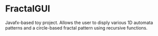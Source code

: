 # FractalGUI

Javafx-based toy project. Allows the user to disply various 1D automata patterns and a circle-based fractal pattern using recursive functions.
